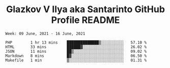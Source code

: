 <h1 align="center">Glazkov V Ilya aka Santarinto GitHub Profile README</h1>

<!--START_SECTION:waka-->
```text
Week: 09 June, 2021 - 16 June, 2021

PHP        1 hr 13 mins    ██████████████▒░░░░░░░░░░   57.10 % 
HTML       33 mins         ██████▓░░░░░░░░░░░░░░░░░░   26.02 % 
JSON       11 mins         ██▒░░░░░░░░░░░░░░░░░░░░░░   09.02 % 
Markdown   8 mins          █▓░░░░░░░░░░░░░░░░░░░░░░░   06.50 % 
Makefile   1 min           ▒░░░░░░░░░░░░░░░░░░░░░░░░   01.31 % 
```
<!--END_SECTION:waka-->